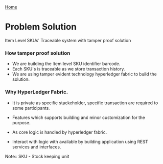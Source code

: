 [Home](./../README.md)
# Problem Solution

Item Level SKUs' Traceable system with tamper proof solution

### How tamper proof solution 
- We are building the Item level SKU identifier barcode.
- Each SKU's is traceable as we store transaction history.
- We are using tamper evident technology hyperledger fabric to build the solution.

### Why HyperLedger Fabric.
- It is private as specific stackeholder, specific transaction are required to some participants.
- Features which supports building and minor customization for the purpose.


- As core logic is handled by hyperledger fabric.
- Interact with logic with available by building application using REST services and interfaces.

Note:: SKU - Stock keeping unit